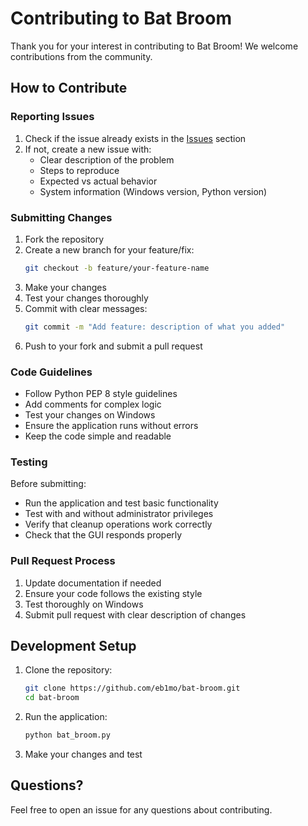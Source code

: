 # Contributing to Bat Broom

Thank you for your interest in contributing to Bat Broom! We welcome contributions from the community.

## How to Contribute

### Reporting Issues

1. Check if the issue already exists in the [Issues](../../issues) section
2. If not, create a new issue with:
   - Clear description of the problem
   - Steps to reproduce
   - Expected vs actual behavior
   - System information (Windows version, Python version)

### Submitting Changes

1. Fork the repository
2. Create a new branch for your feature/fix:
   ```bash
   git checkout -b feature/your-feature-name
   ```
3. Make your changes
4. Test your changes thoroughly
5. Commit with clear messages:
   ```bash
   git commit -m "Add feature: description of what you added"
   ```
6. Push to your fork and submit a pull request

### Code Guidelines

- Follow Python PEP 8 style guidelines
- Add comments for complex logic
- Test your changes on Windows
- Ensure the application runs without errors
- Keep the code simple and readable

### Testing

Before submitting:
- Run the application and test basic functionality
- Test with and without administrator privileges
- Verify that cleanup operations work correctly
- Check that the GUI responds properly

### Pull Request Process

1. Update documentation if needed
2. Ensure your code follows the existing style
3. Test thoroughly on Windows
4. Submit pull request with clear description of changes

## Development Setup

1. Clone the repository:
   ```bash
   git clone https://github.com/eb1mo/bat-broom.git
   cd bat-broom
   ```

2. Run the application:
   ```bash
   python bat_broom.py
   ```

3. Make your changes and test

## Questions?

Feel free to open an issue for any questions about contributing. 